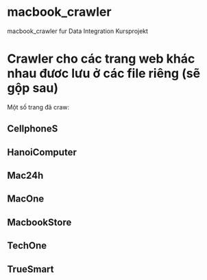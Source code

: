 # macbook_crawler
macbook_crawler fur Data Integration Kursprojekt

# Crawler cho các trang web khác nhau đươc lưu ở các file riêng (sẽ gộp sau)
Một số trang đã craw:

## CellphoneS
## HanoiComputer
## Mac24h
## MacOne
## MacbookStore
## TechOne
## TrueSmart

